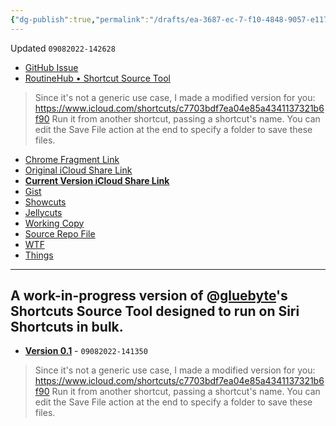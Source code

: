 ```yaml
---
{"dg-publish":true,"permalink":"/drafts/ea-3687-ec-7-f10-4848-9057-e1173-dfcc-0-da/","dgHomeLink":true,"dgPassFrontmatter":false}
---
```


Updated `09082022-142628`

- [GitHub Issue](https://github.com/extratone/i/issues/255)
- [RoutineHub • Shortcut Source Tool](https://routinehub.co/shortcut/5256/)
> Since it's not a generic use case, I made a modified version for you: https://www.icloud.com/shortcuts/c7703bdf7ea04e85a4341137321b6f90 Run it from another shortcut, passing a shortcut's name. You can edit the Save File action at the end to specify a folder to save these files.
- [Chrome Fragment Link](https://routinehub.co/shortcut/5256/#:~:text=since%20it's%20not%20a%20generic%20use%20case%2C%20i%20made%20a%20modified%20version%20for%20you%3A%20https%3A%2F%2Fwww.icloud.com%2Fshortcuts%2Fc7703bdf7ea04e85a4341137321b6f90%20run%20it%20from%20another%20shortcut%2C%20passing%20a%20shortcut's%20name.%20you%20can%20edit%20the%20save%20file%20action%20at%20the%20end%20to%20specify%20a%20folder%20to%20save%20these%20files.%20)
- [Original iCloud Share Link](https://www.icloud.com/shortcuts/c7703bdf7ea04e85a4341137321b6f90)
- [**Current Version iCloud Share Link**](https://www.icloud.com/shortcuts/6949ab3f0c90462594ef2946ef7ed86a)
- [Gist](https://gist.github.com/extratone/22baa0b770fa32065f08eb01e1c925d1)
- [Showcuts](https://showcuts.app/share/view/6949ab3f0c90462594ef2946ef7ed86a)
- [Jellycuts](https://workingcopy.app/git/#path=ShortcutBatchSource.jelly&repo=git@github.com:extratone/jellycuts.git)
- [Working Copy](working-copy://open?repo=i&path=shortcuts&mode=content)
- [Source Repo File](https://github.com/extratone/i/blob/main/shortcuts/.shortcut)
- [WTF](https://davidblue.wtf/drafts/EA3687EC-7F10-4848-9057-E1173DFCC0DA.html)
- [Things](things:///show?id=MEbMby1vsFZLAhbmLMMqAa)

---

<script src="https://gist.github.com/extratone/22baa0b770fa32065f08eb01e1c925d1.js"></script>

## A work-in-progress version of @[gluebyte](https://routinehub.co/user/gluebyte)'s Shortcuts Source Tool designed to run on Siri Shortcuts in bulk.

- [**Version 0.1**](https://www.icloud.com/shortcuts/6949ab3f0c90462594ef2946ef7ed86a) - `09082022-141350`

> Since it's not a generic use case, I made a modified version for you: https://www.icloud.com/shortcuts/c7703bdf7ea04e85a4341137321b6f90 Run it from another shortcut, passing a shortcut's name. You can edit the Save File action at the end to specify a folder to save these files.
